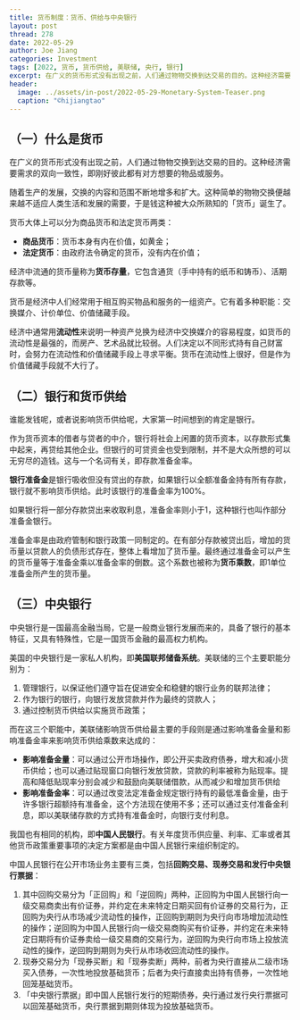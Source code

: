 ```yaml
---
title: 货币制度：货币、供给与中央银行
layout: post
thread: 278
date: 2022-05-29
author: Joe Jiang
categories: Investment
tags: [2022, 货币, 货币供给, 美联储, 央行, 银行]
excerpt: 在广义的货币形式没有出现之前，人们通过物物交换到达交易的目的。这种经济需要需求的双向一致性，即刚好彼此都有对方想要的物品或服务。
header:
  image: ../assets/in-post/2022-05-29-Monetary-System-Teaser.png
  caption: "©️hijiangtao"
---
```


## （一）什么是货币

在广义的货币形式没有出现之前，人们通过物物交换到达交易的目的。这种经济需要需求的双向一致性，即刚好彼此都有对方想要的物品或服务。

随着生产的发展，交换的内容和范围不断地增多和扩大。这种简单的物物交换便越来越不适应人类生活和发展的需要，于是钱这种被大众所熟知的「货币」诞生了。

货币大体上可以分为商品货币和法定货币两类：

- **商品货币**：货币本身有内在价值，如黄金；
- **法定货币**：由政府法令确定的货币，没有内在价值；

经济中流通的货币量称为**货币存量**，它包含通货（手中持有的纸币和铸币）、活期存款等。

货币是经济中人们经常用于相互购买物品和服务的一组资产。它有着多种职能：交换媒介、计价单位、价值储藏手段。

经济中通常用**流动性**来说明一种资产兑换为经济中交换媒介的容易程度，如货币的流动性是最强的，而房产、艺术品就比较弱。人们决定以不同形式持有自己财富时，会努力在流动性和价值储藏手段上寻求平衡。货币在流动性上很好，但是作为价值储藏手段就不大行了。

## （二）银行和货币供给

谁能发钱呢，或者说影响货币供给呢，大家第一时间想到的肯定是银行。

作为货币资本的借者与贷者的中介，银行将社会上闲置的货币资本，以存款形式集中起来，再贷给其他企业。但银行的可贷资金也受到限制，并不是大众所想的可以无穷尽的造钱。这与一个名词有关，即存款准备金率。

**银行准备金**是银行吸收但没有贷出的存款，如果银行以全额准备金持有所有存款，银行就不影响货币供给。此时该银行的准备金率为100%。

如果银行将一部分存款贷出来收取利息，准备金率则小于1，这种银行也叫作部分准备金银行。

准备金率是由政府管制和银行政策一同制定的。在有部分存款被贷出后，增加的货币量以贷款人的负债形式存在，整体上看增加了货币量。最终通过准备金可以产生的货币量等于准备金乘以准备金率的倒数。这个系数也被称为**货币乘数**，即1单位准备金所产生的货币量。

## （三）中央银行

中央银行是一国最高金融当局，它是一般商业银行发展而来的，具备了银行的基本特征，又具有特殊性，它是一国货币金融的最高权力机构。

美国的中央银行是一家私人机构，即**美国联邦储备系统**。美联储的三个主要职能分别为：

1. 管理银行，以保证他们遵守旨在促进安全和稳健的银行业务的联邦法律；
2. 作为银行的银行，向银行发放贷款并作为最终的贷款人；
3. 通过控制货币供给以实施货币政策；

而在这三个职能中，美联储影响货币供给最主要的手段则是通过影响准备金量和影响准备金率来影响货币供给乘数来达成的：

- **影响准备金量**：可以通过公开市场操作，即公开买卖政府债券，增大和减小货币供给；也可以通过贴现窗口向银行发放贷款，贷款的利率被称为贴现率。提高和降低贴现率分别会减少和鼓励向美联储借款，从而减少和增加货币供给
- **影响准备金率**：可以通过改变法定准备金规定银行持有的最低准备金量，由于许多银行超额持有准备金，这个方法现在使用不多；还可以通过支付准备金利息，即以美联储存款的方式持有准备金时，向银行支付利息。

我国也有相同的机构，即**中国人民银行**。有关年度货币供应量、利率、汇率或者其他货币政策重要事项的决定方案都是由中国人民银行来组织制定的。

中国人民银行在公开市场业务主要有三类，包括**回购交易、现券交易和发行中央银行票据**：

1. 其中回购交易分为「正回购」和「逆回购」两种，正回购为中国人民银行向一级交易商卖出有价证券，并约定在未来特定日期买回有价证券的交易行为，正回购为央行从市场减少流动性的操作，正回购到期则为央行向市场增加流动性的操作；逆回购为中国人民银行向一级交易商购买有价证券，并约定在未来特定日期将有价证券卖给一级交易商的交易行为，逆回购为央行向市场上投放流动性的操作，逆回购到期则为央行从市场收回流动性的操作。
2. 现券交易分为「现券买断」和「现券卖断」两种，前者为央行直接从二级市场买入债券，一次性地投放基础货币；后者为央行直接卖出持有债券，一次性地回笼基础货币。
3. 「中央银行票据」即中国人民银行发行的短期债券，央行通过发行央行票据可以回笼基础货币，央行票据到期则体现为投放基础货币。
